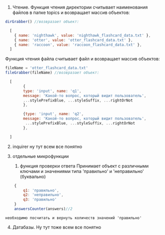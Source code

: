 1) Чтение. Функция чтения директории считывает наименования файлов в папке topics и возвращает массив объектов:

```javascript
dirGrabber() //возвразает объект:

  [
    { name: 'nighthawk', value: 'nighthawk_flashcard_data.txt' },
    { name: 'otter', value: 'otter_flashcard_data.txt' },
    { name: 'raccoon', value: 'raccoon_flashcard_data.txt' },
  ]

```

  Функция чтения файла считывает файл и возвращает массив объектов:
```javascript
fileName = 'otter_flashcard_data.txt'
fileGrabber(fileName) //возвразает объект:

  [
        {
        type: 'input', name: 'q1', 
        message: 'Какой-то вопрос, который видит пользователь', 
        ...stylePrefixBlue, ...styleSuffix, ...rightOrNot
        },

        {type: 'input', name: 'q2', 
        message: 'Какой-то вопрос, который видит пользователь', 
         ...stylePrefixBlue, ...styleSuffix, ...rightOrNot
        },

  ]

```


2) inquirer 
  ну тут всем все понятно


3) отдельные микрофункции
   1) функция проверки ответа
    Принимает объект с различными ключами и значениями типа 'правильно' и 'неправильно' (буквально)
```javascript   
    {
        q1: 'правильно',
        q2: 'неправильно',
        q3: 'правильно'
    }
    answersCounter(answers)//2
```
    необходимо посчитать и вернуть количеств значений 'правильно'


4) Датабазы. Ну тут тоже всем все понятно